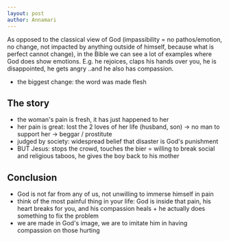 ```yaml
---
layout: post
author: Annamari
---
```


As opposed to the classical view of God (impassibility = no pathos/emotion, no change, not impacted by anything outside of himself, because what is perfect cannot change), in the Bible we can see a lot of examples where God does show emotions. E.g. he rejoices, claps his hands over you, he is disappointed, he gets angry ..and he also has compassion.

- the biggest change: the word was made flesh

The story
---------

- the woman's pain is fresh, it has just happened to her
- her pain is great: lost the 2 loves of her life (husband, son) → no man to support her → beggar / prostitute
- judged by society: widespread belief that disaster is God's punishment
- BUT Jesus: stops the crowd, touches the bier = willing to break social and religious taboos, he gives the boy back to his mother

Conclusion
----------

- God is not far from any of us, not unwilling to immerse himself in pain
- think of the most painful thing in your life: God is inside that pain, his heart breaks for you, and his compassion heals + he actually does something to fix the problem
- we are made in God's image, we are to imitate him in having compassion on those hurting
